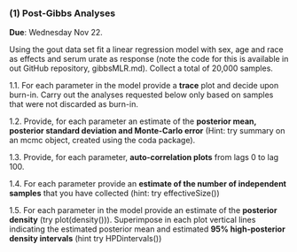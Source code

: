 ### (1) Post-Gibbs Analyses


**Due**: Wednesday Nov 22.


Using the gout data set fit a linear regression model with sex, age and race as effects and serum urate
as response (note the code for this is available in out GitHub repository, gibbsMLR.md). Collect a total of 20,000 samples.

   1.1. For each parameter in the model provide a **trace** plot and decide upon burn-in.
   Carry out the analyses requested below only based on samples that were not discarded as burn-in.
   
   
   1.2. Provide, for each parameter an estimate of the **posterior mean, posterior standard deviation and Monte-Carlo error**
   (Hint: try summary on an mcmc object, created using the coda package).
   
   
   1.3. Provide, for each parameter, **auto-correlation plots** from lags 0 to lag 100.

   1.4. For each parameter provide an **estimate of the number of independent samples** that you have collected (hint: try effectiveSize())

   1.5. For each parameter in the model provide an estimate of the **posterior density** (try plot(density())). 
   Superimpose in each plot vertical lines indicating the estimated posterior mean and estimated **95% high-posterior density intervals** (hint try HPDintervals())
